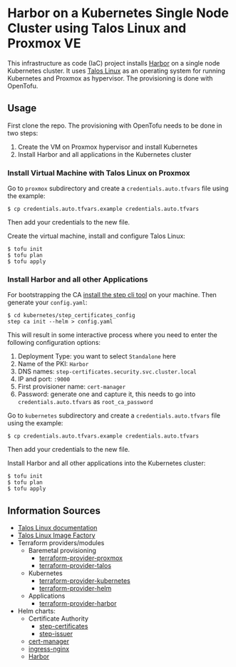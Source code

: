 # Harbor on a Kubernetes Single Node Cluster using Talos Linux and Proxmox VE
This infrastructure as code (IaC) project installs [Harbor](https://goharbor.io/) on a single node Kubernetes cluster.
It uses [Talos Linux](https://www.talos.dev/) as an operating system for running Kubernetes and Proxmox as hypervisor.
The provisioning is done with OpenTofu.

## Usage
First clone the repo. The provisioning with OpenTofu needs to be done in two steps:
1. Create the VM on Proxmox hypervisor and install Kubernetes
2. Install Harbor and all applications in the Kubernetes cluster

### Install Virtual Machine with Talos Linux on Proxmox
Go to `proxmox` subdirectory and create a `credentials.auto.tfvars` file using the example:
```shell
$ cp credentials.auto.tfvars.example credentials.auto.tfvars 
```
Then add your credentials to the new file. 

Create the virtual machine, install and configure Talos Linux:
```shell
$ tofu init
$ tofu plan
$ tofu apply
```

### Install Harbor and all other Applications
For bootstrapping the CA [install the step cli tool](https://smallstep.com/docs/step-cli/installation/) on your machine. Then generate your `config.yaml`:
```shell
$ cd kubernetes/step_certificates_config
step ca init --helm > config.yaml
```
This will result in some interactive process where you need to enter the following configuration options:

1. Deployment Type: you want to select `Standalone` here
2. Name of the PKI: `Harbor`
3. DNS names: `step-certificates.security.svc.cluster.local`
4. IP and port: `:9000`
5. First provisioner name: `cert-manager`
6. Password: generate one and capture it, this needs to go into `credentials.auto.tfvars` as `root_ca_password`

Go to `kubernetes` subdirectory and create a `credentials.auto.tfvars` file using the example:
```shell
$ cp credentials.auto.tfvars.example credentials.auto.tfvars 
```
Then add your credentials to the new file. 

Install Harbor and all other applications into the Kubernetes cluster:
```shell
$ tofu init
$ tofu plan
$ tofu apply
```

## Information Sources
* [Talos Linux documentation](https://www.talos.dev/v1.8/)
* [Talos Linux Image Factory](https://factory.talos.dev/)
* Terraform providers/modules
  * Baremetal provisioning
    * [terraform-provider-proxmox](https://github.com/Telmate/terraform-provider-proxmox)
    * [terraform-provider-talos](https://github.com/siderolabs/terraform-provider-talos)
  * Kubernetes
    * [terraform-provider-kubernetes](https://github.com/hashicorp/terraform-provider-kubernetes)
    * [terraform-provider-helm](https://github.com/hashicorp/terraform-provider-helm)
  * Applications
    * [terraform-provider-harbor](https://github.com/goharbor/terraform-provider-harbor)
* Helm charts:
  * Certificate Authority
    * [step-certificates](https://artifacthub.io/packages/helm/smallstep/step-certificates)
    * [step-issuer](https://artifacthub.io/packages/helm/smallstep/step-issuer)
  * [cert-manager](https://artifacthub.io/packages/helm/cert-manager/cert-manager)
  * [ingress-nginx](https://artifacthub.io/packages/helm/ingress-nginx/ingress-nginx)
  * [Harbor](https://github.com/goharbor/harbor-helm)
